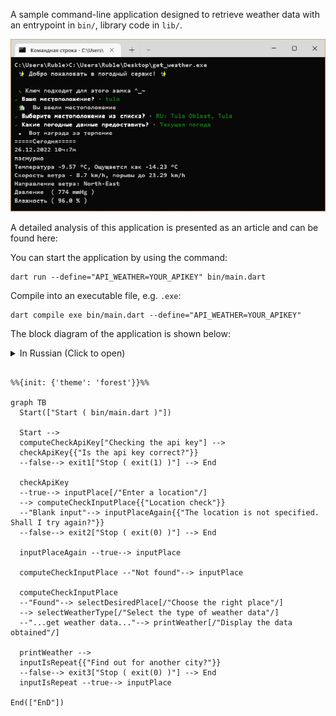 A sample command-line application designed to retrieve weather data
with an entrypoint in `bin/`, library code in `lib/`.

![](assets/result_in_console.gif)

A detailed analysis of this application is presented as an article and can be found here:


You can start the application by using the command:
```shell
dart run --define="API_WEATHER=YOUR_APIKEY" bin/main.dart
```

Compile into an executable file, e.g. `.exe`:
```shell
dart compile exe bin/main.dart --define="API_WEATHER=YOUR_APIKEY"
```

The block diagram of the application is shown below:

<details><summary>In Russian (Click to open)</summary>

```mermaid
%%{init: {'theme': 'forest'}}%%

flowchart TB
  Start(["Старт ( bin/main.dart )"])
  
  Start -->
  computeCheckApiKey["Проверка api-ключа"] -->
  checkApiKey{{"Api-ключ корректный?"}}
  --false--> exit1["Стоп ( exit(1) )"] --> End
  
  checkApiKey
  --true--> inputPlace[/"Введите местоположение"/]
  --> computeCheckInputPlace{{"Проверка местоположения"}}
  --"Пустой ввод"--> inputPlaceAgain{{"Местоположение не указано. Попробовать ещё раз?"}}
  --false--> exit2["Стоп ( exit(0) )"] --> End
  
  inputPlaceAgain --true--> inputPlace
  
  computeCheckInputPlace --"Не найдено"--> inputPlace
  
  computeCheckInputPlace
  --"Найдено"--> selectDesiredPlace[/"Выберите подходящее место"/]
  --> selectWeatherType[/"Выберите тип погодных данных"/]
  --"...получаем погодные данные..."--> printWeather[/"Отобразить полученные данные"/]
  
  printWeather -->
  inputIsRepeat{{"Узнать для другого города?"}}
  --false--> exit3["Стоп ( exit(0) )"] --> End
  inputIsRepeat --true--> inputPlace
  
End(["Конец"])
```

</details>

```mermaid

%%{init: {'theme': 'forest'}}%%

graph TB
  Start(["Start ( bin/main.dart )"])
  
  Start -->
  computeCheckApiKey["Checking the api key"] -->
  checkApiKey{{"Is the api key correct?"}}
  --false--> exit1["Stop ( exit(1) )"] --> End
   
  checkApiKey
  --true--> inputPlace[/"Enter a location"/]
  --> computeCheckInputPlace{{"Location check"}}
  --"Blank input"--> inputPlaceAgain{{"The location is not specified. Shall I try again?"}} 
  --false--> exit2["Stop ( exit(0) )"] --> End
  
  inputPlaceAgain --true--> inputPlace
  
  computeCheckInputPlace --"Not found"--> inputPlace
  
  computeCheckInputPlace 
  --"Found"--> selectDesiredPlace[/"Choose the right place"/]
  --> selectWeatherType[/"Select the type of weather data"/]
  --"...get weather data..."--> printWeather[/"Display the data obtained"/]
  
  printWeather -->
  inputIsRepeat{{"Find out for another city?"}}
  --false--> exit3["Stop ( exit(0) )"] --> End
  inputIsRepeat --true--> inputPlace

End(["EnD"])

```
